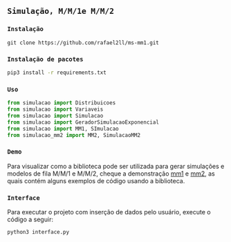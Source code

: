 ## `Simulação, M/M/1e M/M/2`

### `Instalação`
```
git clone https://github.com/rafael2ll/ms-mm1.git
```
### `Instalação de pacotes`
```bash
pip3 install -r requirements.txt
```
### `Uso`
```python
from simulacao import Distribuicoes
from simulacao import Variaveis
from simulacao import Simulacao
from simulacao import GeradorSimulacaoExponencial
from simulacao import MM1, SImulacao
from simulacao_mm2 import MM2, SimulacaoMM2
```

### `Demo`
Para visualizar como a biblioteca pode ser utilizada para gerar simulações e modelos de fila M/M/1 e M/M/2, cheque a demonstração [mm1](https://github.com/rafael2ll/ms-mm1/blob/master/Demo.ipynb) e [mm2](https://github.com/rafael2ll/ms-mm1/blob/master/Demo-MM2.ipynb), as quais contém alguns exemplos de código usando a biblioteca.

### `Interface`
Para executar o projeto com inserção de dados pelo usuário, execute o código a seguir:
```bash
python3 interface.py
```
